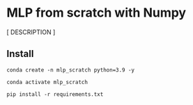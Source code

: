 # MLP from scratch with Numpy

[ DESCRIPTION ]

## Install
`conda create -n mlp_scratch python=3.9 -y`

`conda activate mlp_scratch`

`pip install -r requirements.txt`

